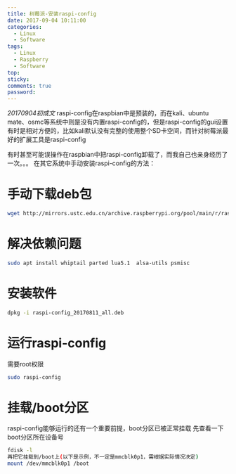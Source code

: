 ```yaml
---
title: 树莓派-安装raspi-config
date: 2017-09-04 10:11:00
categories:
  - Linux
  - Software
tags:
  - Linux
  - Raspberry
  - Software
top: 
sticky:
comments: true
password: 
---
```

*20170904初成文*
raspi-config在raspbian中是预装的，而在kali、ubuntu mate、osmc等系统中则是没有内置raspi-config的，但是raspi-config的gui设置有时是相对方便的，比如kali默认没有完整的使用整个SD卡空间，而针对树莓派最好的扩展工具是raspi-config

<!-- more -->

有时甚至可能误操作在raspbian中把raspi-config卸载了，而我自己也亲身经历了一次。。。
在其它系统中手动安装raspi-config的方法：

# 手动下载deb包

```bash
wget http://mirrors.ustc.edu.cn/archive.raspberrypi.org/pool/main/r/raspi-config/raspi-config_20170811_all.deb
```

# 解决依赖问题

```bash
sudo apt install whiptail parted lua5.1  alsa-utils psmisc
```

# 安装软件

```bash
dpkg -i raspi-config_20170811_all.deb
```

# 运行raspi-config

需要root权限

```bash
sudo raspi-config
```

# 挂载/boot分区
raspi-config能够运行的还有一个重要前提，boot分区已被正常挂载
先查看一下boot分区所在设备号

```bash
fdisk -l
再把它挂载到/boot上(以下是示例，不一定是mmcblk0p1，需根据实际情况决定)
mount /dev/mmcblk0p1 /boot
```